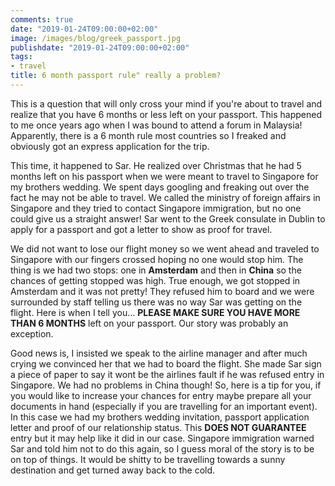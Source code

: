 ```yaml
---
comments: true
date: "2019-01-24T09:00:00+02:00"
image: /images/blog/greek_passport.jpg
publishdate: "2019-01-24T09:00:00+02:00"
tags:
- travel
title: 6 month passport rule" really a problem?
---
```

This is a question that will only cross your mind if you're about to travel and realize that you have 6 months or less left on your passport. This happened to me once years ago when I was bound to attend a forum in Malaysia! Apparently, there is a 6 month rule most countries so I freaked and obviously got an express application for the trip.  

This time, it happened to Sar. He realized over Christmas that he had 5 months left on his passport when we were meant to travel to Singapore for my brothers wedding. We spent days googling and freaking out over the fact he may not be able to travel. We called the ministry of foreign affairs in Singapore and they tried to contact Singapore immigration, but no one could give us a straight answer! Sar went to the Greek consulate in Dublin to apply for a passport and got a letter to show as proof for travel. 

We did not want to lose our flight money so we went ahead and traveled to Singapore with our fingers crossed hoping no one would stop him. The thing is we had two stops: one in **Amsterdam** and then in **China** so the chances of getting stopped was high. True enough, we got stopped in Amsterdam and it was not pretty! They refused him to board and we were surrounded by  staff telling us there was no way Sar was getting on the flight. Here is when I tell you... **PLEASE MAKE SURE YOU HAVE MORE THAN 6 MONTHS** left on your passport. Our story was probably an exception. 

Good news is, I insisted we speak to the airline manager and after much crying we convinced her that we had to board the flight. She made Sar sign a piece of paper to say it wont be the airlines fault if he was refused entry in Singapore. We had no problems in China though! So, here is a tip for you, if you would like to increase your chances for entry maybe prepare all your documents in hand (especially if you are travelling for an important event). In this case we had my brothers wedding invitation, passport application letter and proof of our relationship status. This **DOES NOT GUARANTEE** entry but it may help like it did in our case. Singapore immigration warned Sar and told him not to do this again, so I guess moral of the story is to be on top of things. It would be shitty to be travelling towards a sunny destination and get turned away back to the cold. 
